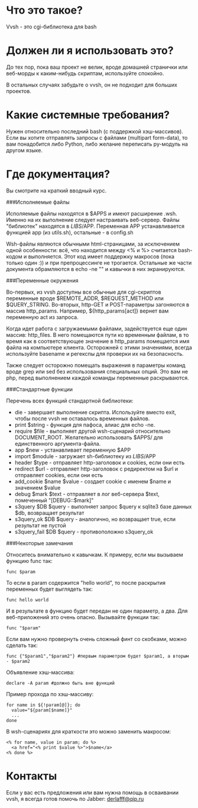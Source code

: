 Что это такое?
=============

Vvsh - это cgi-библиотека для bash

Должен ли я использовать это?
=============

До тех пор, пока ваш проект не велик, вроде домашней странички или веб-морды к каким-нибудь скриптам, используйте спокойно. 

В остальных случаях забудьте о vvsh, он не подходит для больших проектов.

Какие системные требования?
=============

Нужен относительно последний bash (с поддержкой хэш-массивов). Если вы хотите отправлять запросы с файлами (multipart form-data), то вам понадобится либо Python, либо желание переписать py-модуль на другом языке.

Где документация?
=============

Вы смотрите на краткий вводный курс.

###Исполняемые файлы

Исполяемые файлы находятся в $APPS и имеют расширение .wsh. Именно на их выполнение следует настраивать веб-сервер.
Файлы "библиотек" находятся в $LIBS/$APP. Переменная APP устанавливается функцией app (из utils.sh), остальные - в config.sh


Wsh-файлы являются обычными html-страницами, за исключением одной особенности: всё, что находится между <% и %> считается bash-кодом и выполняется.
Этот код имеет поддержку макросов (пока только один :)) и при препроцессинге не трогается. Остальные же части документа обрамляются в echo -ne "" и кавычки в них экранируются.

###Переменные окружения

Во-первых, из vvsh доступны все обычные для cgi-скриптов переменные вроде $REMOTE\_ADDR, $REQUEST_METHOD или $QUERY\_STRING.
Во-вторых, http-GET и POST-параметры загоняются в массив http\_params. Например, ${http\_params[act]} вернет вам переменную act из запроса.


Когда идет работа с загружаемыми файлами, задействуется еще один массив: http\_files.
В него помещаются пути ко временным файлам, в то время как в соответствующее значение в http\_params помещается имя файла на компьютере клиента. Осторожней с этими значениями, всегда используйте basename и регекспы для проверки их на безопасность.


Также следует осторожно помещать выражения в параметры команд вроде grep или sed без использования специальных опций. Это вам не php, перед выполнением каждой команды переменные раскрываются.

###Стандартные функции

Перечень всех функций стандартной библиотеки:

* die - завершает выполнение скрипта. Используйте вместо exit, чтобы после vvsh не оставалось временных файлов.
* print $string - функция для пафоса, алиас для echo -ne.
* require $file - выполняет другой wsh-сценарий относительно DOCUMENT_ROOT. Желательно использовать $APPS/ для единственного аргумента-файла. 
* app $new - устанавливает переменную $APP
* import $module - загружает sh-библиотеку из $LIBS/$APP
* header $type - отправляет http-заголовок и cookies, если они есть
* redirect $url - отправляет http-заголовок с редиректом на $url и отправляет cookies, если они есть
* add_cookie $name $value - создает cookie с именем $name и значением $value
* debug $mark $text - отправляет в лог веб-сервера $text, помеченный "[DEBUG::$mark]"
* s3query $DB $query - выполняет запрос $query к sqlite3 базе данных $db, возвращает результат
* s3query_ok $DB $query - аналогично, но  возвращает true, если результат не пустой
* s3query_fail $DB $query - противоположно s3query_ok

###Некоторые замечания

Относитесь внимательно к кавычкам. К примеру, если мы вызываем функцию func так:

    func $param
  
То если в param содержится "hello world", то после раскрытия переменных будет выглядеть так:

    func hello world
  
И в результате в функцию будет передан не один параметр, а два. Для веб-приложений это очень опасно. Вызывайте функции так:

    func "$param"
  
Если вам нужно провернуть очень сложный финт со скобками, можно сделать так:

    func {"$param1","$param2"} #первым параметром будет $param1, а вторым - $param2

Объявление хэш-массива:

    declare -A param #должно быть вне функций

Пример прохода по хэш-массиву:

    for name in ${!param[@]}; do
      value="${param[$name]}"
      ...
    done
  
В wsh-сценариях для краткости это можно заменить макросом:

    <% for name, value in param; do %>
      <a href="<% print $value %>">$name</a>
    <% done %>
 
Контакты
======

Если у вас есть предложения или вам нужна помощь в осваивании vvsh, я всегда готов помочь по Jabber: derlafff@qip.ru